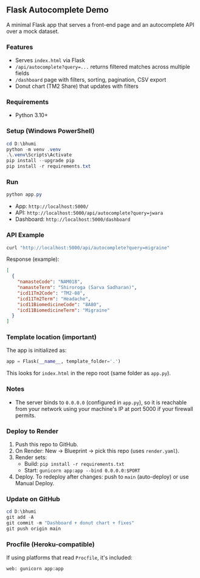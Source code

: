 ## Flask Autocomplete Demo

A minimal Flask app that serves a front-end page and an autocomplete API over a mock dataset.

### Features
- Serves `index.html` via Flask
- `/api/autocomplete?query=...` returns filtered matches across multiple fields
- `/dashboard` page with filters, sorting, pagination, CSV export
- Donut chart (TM2 Share) that updates with filters

### Requirements
- Python 3.10+

### Setup (Windows PowerShell)
```powershell
cd D:\bhumi
python -m venv .venv
.\.venv\Scripts\Activate
pip install --upgrade pip
pip install -r requirements.txt
```

### Run
```powershell
python app.py
```

- App: `http://localhost:5000/`
- API: `http://localhost:5000/api/autocomplete?query=jwara`
- Dashboard: `http://localhost:5000/dashboard`

### API Example
```bash
curl "http://localhost:5000/api/autocomplete?query=migraine"
```

Response (example):
```json
[
  {
    "namasteCode": "NAM018",
    "namasteTerm": "Shiroroga (Sarva Sadharan)",
    "icd11Tm2Code": "TM2-08",
    "icd11Tm2Term": "Headache",
    "icd11BiomedicineCode": "8A80",
    "icd11BiomedicineTerm": "Migraine"
  }
]
```

### Template location (important)
The app is initialized as:
```python
app = Flask(__name__, template_folder='.')
```
This looks for `index.html` in the repo root (same folder as `app.py`).

### Notes
- The server binds to `0.0.0.0` (configured in `app.py`), so it is reachable from your network using your machine's IP at port 5000 if your firewall permits.

### Deploy to Render
1. Push this repo to GitHub.
2. On Render: New → Blueprint → pick this repo (uses `render.yaml`).
3. Render sets:
   - Build: `pip install -r requirements.txt`
   - Start: `gunicorn app:app --bind 0.0.0.0:$PORT`
4. Deploy. To redeploy after changes: push to `main` (auto-deploy) or use Manual Deploy.

### Update on GitHub
```powershell
cd D:\bhumi
git add -A
git commit -m "Dashboard + donut chart + fixes"
git push origin main
```

### Procfile (Heroku-compatible)
If using platforms that read `Procfile`, it's included:
```
web: gunicorn app:app
```


